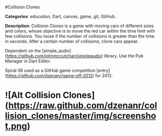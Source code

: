 #Collision Clones

**Categories**: education, Dart, canvas, game, git, GitHub.

**Description**: 
Collision Clones is a game with moving cars of different sizes and colors, 
whose objective is to move the red car within the time limit with few collisions. 
You loose if the number of collisions is greater than the time in seconds.
After a certain number of collisions, clone cars appear.

Dependent on the 
[simple_audio] (https://github.com/johnmccutchan/simpleaudio) library.
Use the Pub Manager in Dart Editor.

Spiral 06 used as a GitHub game competition [entry] (https://github.com/dzenanr/game-off-2012) for 2012.

# ![Alt Collision Clones] (https://raw.github.com/dzenanr/collision_clones/master/img/screenshot.png)